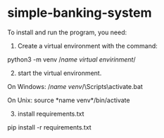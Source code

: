 # simple-banking-system
To install and run the program, you need:
1) Create a virtual environment with the command:

  python3 -m venv /*name virtual envirinment*/

2) start the virtual environment.

  On Windows:
  /*name venv*/\Scripts\activate.bat

  On Unix:
  source \*name venv*\/bin/activate

3) install requirements.txt

  pip install -r requirements.txt
